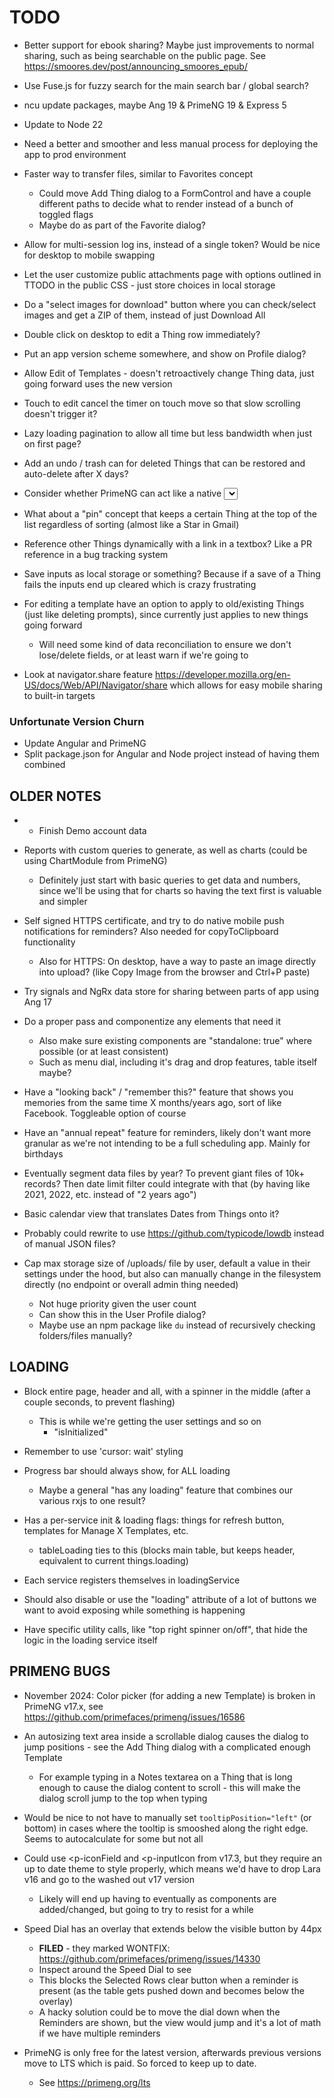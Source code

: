 # TODO
- Better support for ebook sharing? Maybe just improvements to normal sharing, such as being searchable on the public page. See https://smoores.dev/post/announcing_smoores_epub/
- Use Fuse.js for fuzzy search for the main search bar / global search?
- ncu update packages, maybe Ang 19 & PrimeNG 19 & Express 5
- Update to Node 22
- Need a better and smoother and less manual process for deploying the app to prod environment

- Faster way to transfer files, similar to Favorites concept
  - Could move Add Thing dialog to a FormControl and have a couple different paths to decide what to render instead of a bunch of toggled flags
  - Maybe do as part of the Favorite dialog?
- Allow for multi-session log ins, instead of a single token? Would be nice for desktop to mobile swapping
- Let the user customize public attachments page with options outlined in TTODO in the public CSS - just store choices in local storage
- Do a "select images for download" button where you can check/select images and get a ZIP of them, instead of just Download All
- Double click on desktop to edit a Thing row immediately?
- Put an app version scheme somewhere, and show on Profile dialog?
- Allow Edit of Templates - doesn't retroactively change Thing data, just going forward uses the new version
- Touch to edit cancel the timer on touch move so that slow scrolling doesn't trigger it?
- Lazy loading pagination to allow all time but less bandwidth when just on first page?
- Add an undo / trash can for deleted Things that can be restored and auto-delete after X days?
- Consider whether PrimeNG can act like a native <select> on device mobile where the full list of options is shown as a built in popup - might be nicer
- What about a "pin" concept that keeps a certain Thing at the top of the list regardless of sorting (almost like a Star in Gmail)
- Reference other Things dynamically with a link in a textbox? Like a PR reference in a bug tracking system
- Save inputs as local storage or something? Because if a save of a Thing fails the inputs end up cleared which is crazy frustrating
- For editing a template have an option to apply to old/existing Things (just like deleting prompts), since currently just applies to new things going forward
  - Will need some kind of data reconciliation to ensure we don't lose/delete fields, or at least warn if we're going to
- Look at navigator.share feature https://developer.mozilla.org/en-US/docs/Web/API/Navigator/share which allows for easy mobile sharing to built-in targets

### Unfortunate Version Churn
- Update Angular and PrimeNG
- Split package.json for Angular and Node project instead of having them combined

## OLDER NOTES
- * Finish Demo account data

- Reports with custom queries to generate, as well as charts (could be using ChartModule from PrimeNG)
  - Definitely just start with basic queries to get data and numbers, since we'll be using that for charts so having the text first is valuable and simpler
- Self signed HTTPS certificate, and try to do native mobile push notifications for reminders? Also needed for copyToClipboard functionality
  - Also for HTTPS: On desktop, have a way to paste an image directly into upload? (like Copy Image from the browser and Ctrl+P paste)

- Try signals and NgRx data store for sharing between parts of app using Ang 17
- Do a proper pass and componentize any elements that need it
  - Also make sure existing components are "standalone: true" where possible (or at least consistent)
  - Such as menu dial, including it's drag and drop features, table itself maybe?
- Have a "looking back" / "remember this?" feature that shows you memories from the same time X months/years ago, sort of like Facebook. Toggleable option of course
- Have an "annual repeat" feature for reminders, likely don't want more granular as we're not intending to be a full scheduling app. Mainly for birthdays
- Eventually segment data files by year? To prevent giant files of 10k+ records? Then date limit filter could integrate with that (by having like 2021, 2022, etc. instead of "2 years ago")
- Basic calendar view that translates Dates from Things onto it?
- Probably could rewrite to use https://github.com/typicode/lowdb instead of manual JSON files?

- Cap max storage size of /uploads/ file by user, default a value in their settings under the hood, but also can manually change in the filesystem directly (no endpoint or overall admin thing needed)
  - Not huge priority given the user count
  - Can show this in the User Profile dialog?
  - Maybe use an npm package like `du` instead of recursively checking folders/files manually?

## LOADING
- Block entire page, header and all, with a spinner in the middle (after a couple seconds, to prevent flashing)
  - This is while we're getting the user settings and so on
    - "isInitialized"
- Remember to use 'cursor: wait' styling

- Progress bar should always show, for ALL loading
  - Maybe a general "has any loading" feature that combines our various rxjs to one result?

- Has a per-service init & loading flags: things for refresh button, templates for Manage X Templates, etc.
  - tableLoading ties to this (blocks main table, but keeps header, equivalent to current things.loading)
- Each service registers themselves in loadingService

- Should also disable or use the "loading" attribute of a lot of buttons we want to avoid exposing while something is happening

- Have specific utility calls, like "top right spinner on/off", that hide the logic in the loading service itself

## PRIMENG BUGS
- November 2024: Color picker (for adding a new Template) is broken in PrimeNG v17.x, see https://github.com/primefaces/primeng/issues/16586

- An autosizing text area inside a scrollable dialog causes the dialog to jump positions - see the Add Thing dialog with a complicated enough Template
  - For example typing in a Notes textarea on a Thing that is long enough to cause the dialog content to scroll - this will make the dialog scroll jump to the top when typing

- Would be nice to not have to manually set `tooltipPosition="left"` (or bottom) in cases where the tooltip is smooshed along the right edge. Seems to autocalculate for some but not all

- Could use <p-iconField and <p-inputIcon from v17.3, but they require an up to date theme to style properly, which means we'd have to drop Lara v16 and go to the washed out v17 version
  - Likely will end up having to eventually as components are added/changed, but going to try to resist for a while

- Speed Dial has an overlay that extends below the visible button by 44px
  - **FILED** - they marked WONTFIX: https://github.com/primefaces/primeng/issues/14330
  - Inspect around the Speed Dial to see
  - This blocks the Selected Rows clear button when a reminder is present (as the table gets pushed down and becomes below the overlay)
  - A hacky solution could be to move the dial down when the Reminders are shown, but the view would jump and it's a lot of math if we have multiple reminders

- PrimeNG is only free for the latest version, afterwards previous versions move to LTS which is paid. So forced to keep up to date.
  - See https://primeng.org/lts
